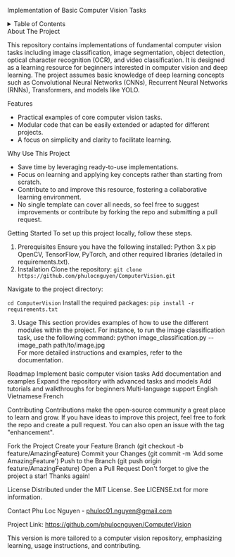 Implementation of Basic Computer Vision Tasks
<!-- TABLE OF CONTENTS -->
<details>
  <summary>Table of Contents</summary>
  <ol>
    <li>
      <a href="#about-the-project">About The Project</a>
      <ul>
        <li><a href="#built-with">Built With</a></li>
      </ul>
    </li>
    <li>
      <a href="#getting-started">Getting Started</a>
      <ul>
        <li><a href="#prerequisites">Prerequisites</a></li>
        <li><a href="#installation">Installation</a></li>
      </ul>
    </li>
    <li><a href="#usage">Usage</a></li>
    <li><a href="#roadmap">Roadmap</a></li>
    <li><a href="#contributing">Contributing</a></li>
    <li><a href="#license">License</a></li>
    <li><a href="#contact">Contact</a></li>
  </ol>
</details>
<!-- ABOUT THE PROJECT -->
About The Project

This repository contains implementations of fundamental computer vision tasks including image classification, image segmentation, object detection, optical character recognition (OCR), and video classification. It is designed as a learning resource for beginners interested in computer vision and deep learning. The project assumes basic knowledge of deep learning concepts such as Convolutional Neural Networks (CNNs), Recurrent Neural Networks (RNNs), Transformers, and models like YOLO.

Features

* Practical examples of core computer vision tasks.
* Modular code that can be easily extended or adapted for different projects.
* A focus on simplicity and clarity to facilitate learning.
  
Why Use This Project

* Save time by leveraging ready-to-use implementations.
* Focus on learning and applying key concepts rather than starting from scratch.
* Contribute to and improve this resource, fostering a collaborative learning environment.
* No single template can cover all needs, so feel free to suggest improvements or contribute by forking the repo and submitting a pull request.

<!-- GETTING STARTED -->
Getting Started
To set up this project locally, follow these steps.

1. Prerequisites
Ensure you have the following installed:
  Python 3.x
  pip
  OpenCV, TensorFlow, PyTorch, and other required libraries (detailed in requirements.txt).
2. Installation
  Clone the repository:
    `git clone https://github.com/phulocnguyen/ComputerVision.git`
    
Navigate to the project directory:

  `cd ComputerVision`
Install the required packages:
  `pip install -r requirements.txt`
  
<!-- USAGE EXAMPLES -->
3. Usage
This section provides examples of how to use the different modules within the project. For instance, to run the image classification task, use the following command:
  python image_classification.py --image_path path/to/image.jpg  
For more detailed instructions and examples, refer to the documentation.

<!-- ROADMAP -->
Roadmap
   Implement basic computer vision tasks
   Add documentation and examples
   Expand the repository with advanced tasks and models
   Add tutorials and walkthroughs for beginners
   Multi-language support
     English
     Vietnamese
     French
<!-- CONTRIBUTING -->
Contributing
Contributions make the open-source community a great place to learn and grow. If you have ideas to improve this project, feel free to fork the repo and create a pull request. You can also open an issue with the tag "enhancement".

Fork the Project
  Create your Feature Branch (git checkout -b feature/AmazingFeature)
  Commit your Changes (git commit -m 'Add some AmazingFeature')
  Push to the Branch (git push origin feature/AmazingFeature)
  Open a Pull Request
Don't forget to give the project a star! Thanks again!

<!-- LICENSE -->
License
Distributed under the MIT License. See LICENSE.txt for more information.

<!-- CONTACT -->
Contact
Phu Loc Nguyen - phuloc01.nguyen@gmail.com

Project Link: https://github.com/phulocnguyen/ComputerVision

This version is more tailored to a computer vision repository, emphasizing learning, usage instructions, and contributing.
